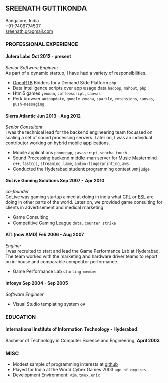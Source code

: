## SREENATH GUTTIKONDA
Bangalore, India  
[+91-7406774507](tel:+917406774507)  
<sreenath.g@gmail.com>  

### PROFESSIONAL EXPERIENCE

#### Jutera Labs  	Oct 2012 - present
*Senior Software Engineer*  
As part of a dynamic startup, I have had a variety of responsibilities.

* [OpenRTB](http://openrtb.github.io/OpenRTB/) Bidders for a Demand Side Platform `php`
* Data Intelligence scripts over app usage data `hadoop`, `mahout`, `php`
* Html5 games `yeoman`, `coffeescript`, `canvas`
* Perk browser `autoupdate`, `google omaha`, `sparkle`, `extensions`, `canvas`, `push-messaging`

#### Sierra Atlantic 	Jun 2013 - Aug 2012
*Senior Consultant*  
	I was the technical lead for the backend engineering team focussed on scaling a set of sound processing servers. Later on, I was an individual contributor working on hybrid mobile applications.

* Mobile applications `phonegap`, `javascript`, `sencha touch`
* Sound Processing backend middle-man server for [Music Mastermind](http://www.musicmastermind.com) `c++`, `fastcgi`, `streaming`, `lame`, `audio-fingerprinting`, `aws`
* Conducted the Hyderabad student programming contest `DOMjudge`

#### GoLive Gaming Solutions 	Sep 2007 - Apr 2010  
*co-founder*  
	GoLive was gaming startup aimed at doing in india what [CPL](http://thecpl.com/) or [ESL](http://www.esl.eu/eu/) are doing in other parts of the world. Later on, we provided game consulting for clients in advertisement and medical marketing.

* Game Consulting
* Competitive Gaming League `dota`, `counter strike`

#### ATI (now AMD) 	Feb 2006 - Aug 2007  
*Enginer*  
	I was recruited to start and lead the Game Performance Lab at Hyderabad. The team worked with the marketing and hardware driver teams to report on in-house and comparable competitor performance.

* Game Performance Lab `starting member`  

#### Infosys 	Sep 2004 - Sep 2005  
*Software Engineer*

* Visual Studio templating system `c#`  

### EDUCATION

#### International Institute of Information Technology - Hyderabad
Bachelor of Technology in Computer Science and Engineering, **April 2003**

### MISC
* Modest sample of programming interests at [github](https://github.com/ab-su-rd)  
* Played for India at the World Cyber Games 2003 `age of empires`  
* Development Environment: `vim`, `tmux`, `unix`
